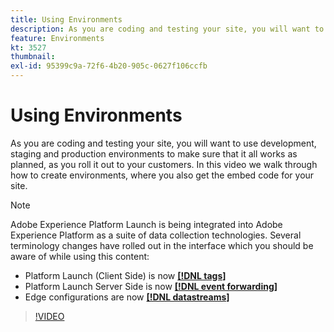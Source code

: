 ```yaml
---
title: Using Environments
description: As you are coding and testing your site, you will want to use development, staging and production environments to make sure that it all works as planned, as you roll it out to your customers. In this video we walk through how to create environments, where you also get the embed code for your site.
feature: Environments
kt: 3527
thumbnail:
exl-id: 95399c9a-72f6-4b20-905c-0627f106ccfb
---
```

# Using Environments

As you are coding and testing your site, you will want to use development, staging and production environments to make sure that it all works as planned, as you roll it out to your customers. In this video we walk through how to create environments, where you also get the embed code for your site.

>[!NOTE]
>
>Adobe Experience Platform Launch is being integrated into Adobe Experience Platform as a suite of data collection technologies. Several terminology changes have rolled out in the interface which you should be aware of while using this content:
> * Platform Launch (Client Side) is now **[[!DNL tags]](https://experienceleague.adobe.com/docs/launch/using/home.html)** 
> * Platform Launch Server Side is now **[[!DNL event forwarding]](https://experienceleague.adobe.com/docs/launch/using/server-side-info/server-side-overview.html)** 
> * Edge configurations  are now **[[!DNL datastreams]](https://experienceleague.adobe.com/docs/experience-platform/edge/fundamentals/datastreams.html)**

>[!VIDEO](https://video.tv.adobe.com/v/28729/?quality=12&learn=on)
